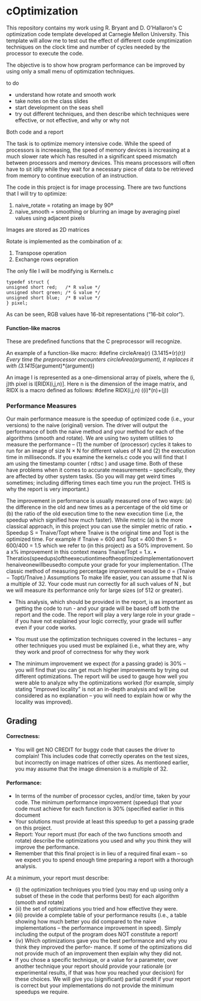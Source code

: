# cOptimization

This repository contains my work using R. Bryant and D. O'Hallaron's C optimization code template developed at Carnegie Mellon University. This template will allow me to test out the effect of different code omptimization techniques on the clock time and number of cycles needed by the processor to execute the code. 

The objective is to show how program performance can be improved by using only a small menu of optimization techniques.

to do 
* understand how rotate and smooth work 
* take notes on the class slides 
* start development on the seas shell 
* try out different techniques, and then describe which techniques were effective, or not effective, and why or why not


Both code and a report 

The task is to optimize memory intensive code. While the speed of processors is increeasing, the speed of memory devices is increasing at a much slower rate which has resulted in a significant speed mismatch between processors and memory devices. This means processors will often have to sit idlly while they wait for a necessary piece of data to be retrieved from memory to continue execution of an instruction. 


The code in this project is for image processing. There are two functions that I will try to optimize:
1. naive_rotate = rotating an image by 90º
2. naive_smooth = smoothing or blurring an image by averaging pixel values using adjacent pixels 


Images are stored as 2D matrices

Rotate is implemented as the combination of a:
1. Transpose operation
2. Exchange rows oepration


The only file I will be modifying is Kernels.c 

    typedef struct {
    unsigned short red;   /* R value */
    unsigned short green; /* G value */
    unsigned short blue;  /* B value */
    } pixel;

As can be seen, RGB values have 16-bit representations (“16-bit color”).


#### Function-like macros 

These are predefined functions that the C preprocessor will recognize.

An example of a function-like macro:
    #define circleArea(r) (3.1415*(r)*(r))
Every time the preprocessor encounters circleArea(argument), it replaces it with (3.1415*(argument)*(argument))

An image I is represented as a one-dimensional array of pixels, where the (i, j)th pixel is I[RIDX(i,j,n)]. Here n is the dimension of the image matrix, and RIDX is a macro defined as follows:
#define RIDX(i,j,n) ((i)*(n)+(j))

### Performance Measures

Our main performance measure is the speedup of optimized code (i.e., your versions) to the naive (original) version. The driver will output the performance of both the naive method and your method for each of the algorithms (smooth and rotate). We are using two system utilities to measure the performance – (1) the number of (processor) cycles it takes to run for an image of size N × N for different values of N and (2) the execution time in milliseconds. If you examine the kernels.c code you will find that I am using the timestamp counter ( rdtsc ) and usage time. Both of these have problems when it comes to accurate measurements – specifically, they are affected by other system tasks. (So you will may get weird times sometimes; including differing times each time you run the project. THIS is why the report is very important.)

The improvement in performance is usually measured one of two ways: (a) the difference in the old and new times as a percentage of the old time or (b) the ratio of the old execution time to the new execution time (i.e, the speedup which signified how much faster). While metric (a) is the more classical approach, in this project you can use the simpler metric of ratio.
• Speedup S = Tnaive/Topt where Tnaive is the original time and Topt is the optimized time. For example if Tnaive = 600 and Topt = 400 then S = 600/400 = 1.5 which we refer to (in this project) as a 50% improvement. So a x% improvement in this context means Tnaive/Topt = 1.x.
• Theratios(speedups)oftheexecutiontimeoftheoptimizedimplementationoverthenaiveonewillbeusedto compute your grade for your implementation.
(The classic method of measuring percentage improvement would be σ = (Tnaive − Topt)/Tnaive.) Assumptions
To make life easier, you can assume that N is a multiple of 32. Your code must run correctly for all such values of N , but we will measure its performance only for large sizes (of 512 or greater).


* This analysis, which should be provided in the report, is as important as getting the code to run - and your grade will be based off both the report and the code. The report will play a very large role in your grade – if you have not explained your logic correctly, your grade will suffer even if your code works. 
* You must use the optimization techniques covered in the lectures – any other techniques you used must be explained (i.e., what they are, why they work and proof of correctness for why they work

* The minimum improvement we expect (for a passing grade) is 30% – you will find that you can get much higher improvements by trying out different optimizations. The report will be used to gauge how well you were able to analyze why the optimizations worked (for example, simply stating ”improved locality” is not an in-depth analysis and will be considered as no explanation – you will need to explain how or why the locality was improved).

## Grading
#### Correctness: 
* You will get NO CREDIT for buggy code that causes the driver to complain! This includes code that correctly operates on the test sizes, but incorrectly on image matrices of other sizes. As mentioned earlier, you may assume that the image dimension is a multiple of 32.
#### Performance: 
* In terms of the number of processor cycles, and/or time, taken by your code. The minimum performance improvement (speedup) that your code must achieve for each function is 30% (specified earlier in this document
* Your solutions must provide at least this speedup to get a passing grade on this project.
* Report: Your report must (for each of the two functions smooth and rotate) describe the optimizations you used and why you think they will improve the performance. 
* Remember that this final project is in lieu of a required final exam – so we expect you to spend enough time preparing a report with a thorough analysis. 

At a minimum, your report must describe:
* (i) the optimization techniques you tried (you may end up using only a subset of these in the code that performs best) for each algorithm (smooth and rotate)
* (ii) the set of optimizations you tried and how effective they were.
*  (iii) provide a complete table of your performance results (i.e., a table showing how much better you did compared to the naive implementations – the performance improvement in speed). Simply including the output of the program does NOT constitute a report!
*  (iv) Which optimizations gave you the best performance and why you think they improved the perfor- mance. If some of the optimizations did not provide much of an improvement then explain why they did not.
* If you chose a specific technique, or a value for a parameter, over another technique your report should provide your rationale (or experimental results, if that was how you reached your decision) for these choices. We will give you (significant) partial credit if your report is correct but your implementations do not provide the minimum speedups we require.